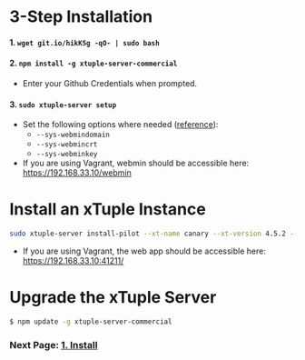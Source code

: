 # 3-Step Installation

#### 1. `wget git.io/hikK5g -qO- | sudo bash`
#### 2. `npm install -g xtuple-server-commercial`
- Enter your Github Credentials when prompted.

#### 3. `sudo xtuple-server setup`
- Set the following options where needed ([reference](https://github.com/xtuple/xtuple-server/wiki/3.-Reference#setup)):
  - `--sys-webmindomain`
  - `--sys-webmincrt`
  - `--sys-webminkey`
- If you are using Vagrant, webmin should be accessible here: https://192.168.33.10/webmin

# Install an xTuple Instance

```sh
sudo xtuple-server install-pilot --xt-name canary --xt-version 4.5.2 --xt-demo
```
  - If you are using Vagrant, the web app should be accessible here: https://192.168.33.10:41211/

# Upgrade the xTuple Server

```sh
$ npm update -g xtuple-server-commercial
```

### Next Page: [1. Install](https://github.com/xtuple/xtuple-server/wiki/1.-Install)
